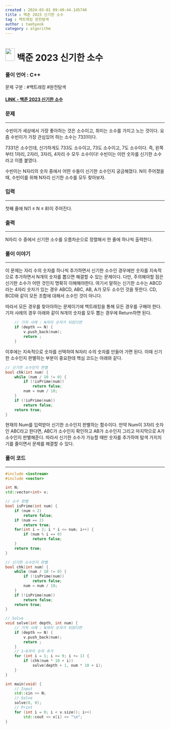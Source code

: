 ```yaml
---
created : 2024-03-01 09:49:44.145740
title : 백준 2023 신기한 소수
tag : 백트래킹 완전탐색
author : taehyeok
category : algorithm
---
```

# <img src="https://d2gd6pc034wcta.cloudfront.net/tier/11.svg" width="30" height="40"> 백준 2023 신기한 소수


### 풀이 언어 : C++

문제 구분 : #백트래킹 #완전탐색
#### [LINK - 백준 2023 신기한 소수](https://www.acmicpc.net/problem/2023)

### 문제
<hr>

수빈이가 세상에서 가장 좋아하는 것은 소수이고, 취미는 소수를 가지고 노는 것이다. 요즘 수빈이가 가장 관심있어 하는 소수는 7331이다.

7331은 소수인데, 신기하게도 733도 소수이고, 73도 소수이고, 7도 소수이다. 즉, 왼쪽부터 1자리, 2자리, 3자리, 4자리 수 모두 소수이다! 수빈이는 이런 숫자를 신기한 소수라고 이름 붙였다.

수빈이는 N자리의 숫자 중에서 어떤 수들이 신기한 소수인지 궁금해졌다. N이 주어졌을 때, 수빈이를 위해 N자리 신기한 소수를 모두 찾아보자.

### 입력
<hr>

첫째 줄에 N(1 ≤ N ≤ 8)이 주어진다.
### 출력
<hr>

N자리 수 중에서 신기한 소수를 오름차순으로 정렬해서 한 줄에 하나씩 출력한다.
### 풀이 이야기
<hr>

이 문제는 자리 수의 숫자를 하나씩 추가하면서 신기한 소수인 경우에만 숫자를 지속적으로 추가하면서 N개의 숫자를 뽑으면 해결할 수 있는 문제이다. 다만, 주의해야할 점은 신기한 소수가 어떤 것인지 명확히 이해해야한다. 여기서 말하는 신기한 소수는 ABCD라는 4자리 숫자가 있는 경우 ABCD, ABC, AB, A가 모두 소수인 것을 뜻한다. CD, BCD와 같이 모든 조합에 대해서 소수인 것이 아니다.

따라서 모든 경우를 찾아야하는 문제이기에 백트래킹을 통해 모든 경우를 구해야 한다. 기저 사례의 경우 아래와 같이 N개의 숫자를 모두 뽑는 경우에 Return하면 된다.
```c++
    // 기저 사례 : N자리 숫자가 되었다면
    if (depth == N) {
        v.push_back(num);
        return ;
    }
```

이후에는 지속적으로 숫자를 선택하여 N자리 수의 숫자를 만들어 가면 된다. 이때 신기한 소수인지 판별하는 부분이 중요한데 핵심 코드는 아래와 같다.
```c++
// 신기한 소수인지 판별
bool chk(int num) {
    while (num / 10 != 0) {
        if (!isPrime(num))
            return false;
        num = num / 10;
    }
    if (!isPrime(num))
        return false;
    return true;
}
```
현재의 Num를 입력받아 신기한 소수인지 판별하는 함수이다. 만약 Num이 3자리 숫자인 ABC라고 한다면, ABC가 소수인지 확인하고 AB가 소수인지 그리고 마지막으로 A가 소수인지 판별해준다. 따라서 신기한 소수가 가능할 때만 숫자를 추가하여 탐색 가지치기를 줄이면서 문제를 해결할 수 있다.

### 풀이 코드
<hr>

``` c++
#include <iostream>
#include <vector>

int N;
std::vector<int> v;

// 소수 판별
bool isPrime(int num) {
    if (num < 2)
        return false;
    if (num == 2)
        return true;
    for(int i = 2; i * i <= num; i++) {
        if (num % i == 0)
            return false;
    }
    return true;
}

// 신기한 소수인지 판별
bool chk(int num) {
    while (num / 10 != 0) {
        if (!isPrime(num))
            return false;
        num = num / 10;
    }
    if (!isPrime(num))
        return false;
    return true;
}

// Solve
void solve(int depth, int num) {
    // 기저 사례 : N자리 숫자가 되었다면
    if (depth == N) {
        v.push_back(num);
        return ;
    }
    // 1~9까지 숫자 추가
    for (int i = 1; i <= 9; i += 1) {
        if (chk(num * 10 + i))
            solve(depth + 1, num * 10 + i);
    }
}

int main(void) {
    // Input
    std::cin >> N;
    // Solve
    solve(0, 0);
    // Print
    for (int i = 0; i < v.size(); i++) 
        std::cout << v[i] << "\n";
}
```
